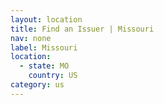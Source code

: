 ```yaml
---
layout: location
title: Find an Issuer | Missouri
nav: none
label: Missouri
location:
  - state: MO
    country: US
category: us
---
```

